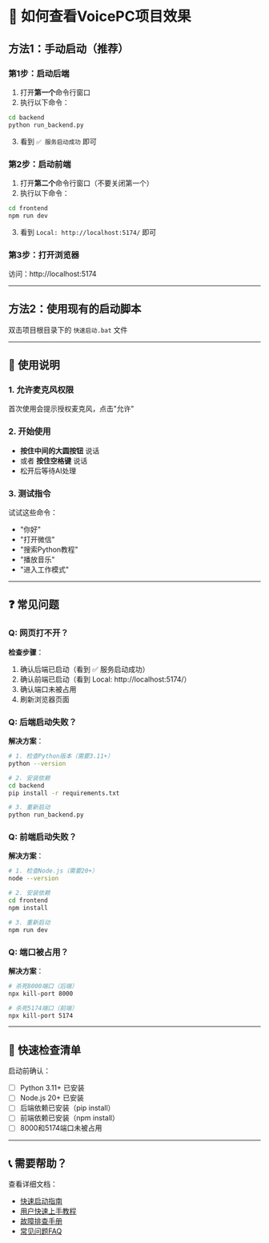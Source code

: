 # 🚀 如何查看VoicePC项目效果

## 方法1：手动启动（推荐）

### 第1步：启动后端
1. 打开**第一个**命令行窗口
2. 执行以下命令：
```bash
cd backend
python run_backend.py
```
3. 看到 `✅ 服务启动成功` 即可

### 第2步：启动前端
1. 打开**第二个**命令行窗口（不要关闭第一个）
2. 执行以下命令：
```bash
cd frontend
npm run dev
```
3. 看到 `Local: http://localhost:5174/` 即可

### 第3步：打开浏览器
访问：http://localhost:5174

---

## 方法2：使用现有的启动脚本

双击项目根目录下的 `快速启动.bat` 文件

---

## 📱 使用说明

### 1. 允许麦克风权限
首次使用会提示授权麦克风，点击"允许"

### 2. 开始使用
- **按住中间的大圆按钮** 说话
- 或者 **按住空格键** 说话
- 松开后等待AI处理

### 3. 测试指令
试试这些命令：
- "你好"
- "打开微信"
- "搜索Python教程"
- "播放音乐"
- "进入工作模式"

---

## ❓ 常见问题

### Q: 网页打不开？
**检查步骤**：
1. 确认后端已启动（看到 ✅ 服务启动成功）
2. 确认前端已启动（看到 Local: http://localhost:5174/）
3. 确认端口未被占用
4. 刷新浏览器页面

### Q: 后端启动失败？
**解决方案**：
```bash
# 1. 检查Python版本（需要3.11+）
python --version

# 2. 安装依赖
cd backend
pip install -r requirements.txt

# 3. 重新启动
python run_backend.py
```

### Q: 前端启动失败？
**解决方案**：
```bash
# 1. 检查Node.js（需要20+）
node --version

# 2. 安装依赖
cd frontend
npm install

# 3. 重新启动
npm run dev
```

### Q: 端口被占用？
**解决方案**：
```bash
# 杀死8000端口（后端）
npx kill-port 8000

# 杀死5174端口（前端）
npx kill-port 5174
```

---

## 🎯 快速检查清单

启动前确认：
- [ ] Python 3.11+ 已安装
- [ ] Node.js 20+ 已安装
- [ ] 后端依赖已安装（pip install）
- [ ] 前端依赖已安装（npm install）
- [ ] 8000和5174端口未被占用

---

## 📞 需要帮助？

查看详细文档：
- [快速启动指南](快速启动指南.md)
- [用户快速上手教程](docs/guides/用户快速上手教程.md)
- [故障排查手册](docs/guides/故障排查手册.md)
- [常见问题FAQ](docs/competition/常见问题FAQ.md)

